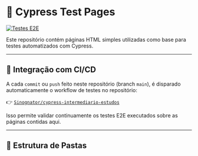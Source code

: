 # 📄 Cypress Test Pages

[![Testes E2E](https://github.com/Sinognator/cypress-intermediario-estudos/actions/workflows/ci.yml/badge.svg)](https://github.com/Sinognator/cypress-intermediario-estudos/actions/workflows/ci.yml)

Este repositório contém páginas HTML simples utilizadas como base para testes automatizados com Cypress.

---

## 🚀 Integração com CI/CD

A cada `commit` ou `push` feito neste repositório (branch `main`), é disparado automaticamente o workflow de testes no repositório:

👉 [`Sinognator/cypress-intermediario-estudos`](https://github.com/Sinognator/cypress-intermediario-estudos)

Isso permite validar continuamente os testes E2E executados sobre as páginas contidas aqui.

---

## 📂 Estrutura de Pastas

